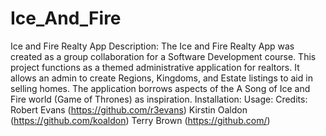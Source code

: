 # Ice_And_Fire
Ice and Fire Realty App
Description: The Ice and Fire Realty App was created as a group collaboration for a Software Development course. This project functions as a themed administrative application for realtors. It allows an admin to create Regions, Kingdoms, and Estate listings to aid in selling homes. The application borrows aspects of the A Song of Ice and Fire world (Game of Thrones) as inspiration.
Installation: 
Usage:
Credits: Robert Evans (https://github.com/r3evans)
         Kirstin Oaldon (https://github.com/koaldon)
         Terry Brown (https://github.com/)
